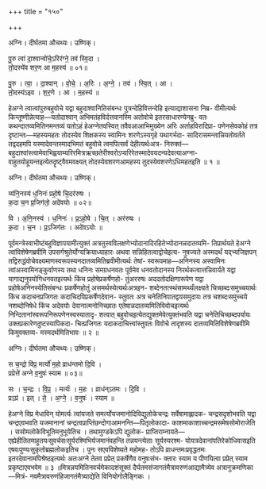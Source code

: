 +++
title = "१५०"

+++


अग्निः। दीर्घतमा औचथ्यः। उष्णिक्।

पु॒रु त्वा॑ दा॒श्वान्वो॑चे॒ऽरिर॑ग्ने॒ तव॑ स्वि॒दा ।  
तो॒दस्ये॑व शर॒ण आ म॒हस्य॑ ॥ ०१॥

पु॒रु । त्वा॒ । दा॒श्वान् । वो॒चे॒ । अ॒रिः । अ॒ग्ने॒ । तव॑ । स्वि॒त् । आ ।  
तो॒दस्य॑ऽइव । श॒र॒णे । आ । म॒हस्य॑ ॥

हेअग्ने त्वात्वांपुरुबहुवोचे यद्वा बहुदाश्वानितिसंबन्धः पुत्रन्देहिवित्तन्देहि इत्याद्याशासना निब्र- वीमीत्यर्थः किन्तूष्णीन्नेत्याह—यतोदाश्वान् अभिमतंहविर्दत्तवानस्मि अतोवोचे इतरसाधारण्येनब्रु- वतः कथन्दातव्यमितिनमन्तव्यं यतोऽहं हेअग्नेतवस्वित् तवैवआआभिमुख्येन अरिः अर्ताहविरादिप्रा- पणेनसेवकोहं तत्र दृष्टान्तः—महस्यमहतः तोदस्येव शिक्षकस्य स्वामिनः शरणेऽस्यगृहे यथागर्भदा- सादिरासमन्तान्नियतोवर्तते तद्वदहमपि यस्मादेवन्तस्मादभिमतं बहुवोचे त्वमपित्सर्वं देहीत्यर्थःअत्र- निरुक्तं—बहुदाश्वांस्त्वामेवाभिह्वयाम्यरिरमित्रऋच्छतेरीश्वरोऽप्यरिरेतस्मादेवयदन्यदेवत्याअग्ना- वाहुतयोहूयन्तइत्येतदॄष्ट्वैवमवक्ष्यत् तोदस्येवशरणआमहस्य तुदस्येवशरणेऽधिमहतइति ॥ १ ॥

अग्निः। दीर्घतमा औचथ्यः। उष्णिक्।

व्य॑नि॒नस्य॑ ध॒निनः॑ प्रहो॒षे चि॒दर॑रुषः ।  
क॒दा च॒न प्र॒जिग॑तो॒ अदे॑वयोः ॥ ०२॥

वि । अ॒नि॒नस्य॑ । ध॒निनः॑ । प्र॒ऽहो॒षे । चि॒त् । अर॑रुषः ।  
क॒दा । च॒न । प्र॒ऽजिग॑तः । अदे॑वऽयोः ॥

पूर्वमन्त्रेस्वाभीष्टंबहुविज्ञापयामीत्युक्तं अत्रतुस्वविलक्षणेभ्योदानादिरहितेभ्योदानन्नदातव्यमि- तिप्रार्थयते हेअग्ने त्वांविशेषेणब्रवीमि उपसर्गश्रुतेर्योग्यक्रियाध्याहारः अथवा सन्निहितत्वाद्वोचेइत्य- नुषज्यते अस्मदर्थं यद्भ्यजिज्ञपन् तद्विरुद्धंवोचेवक्ष्यमाणस्वरूपस्यनदातव्यमितिब्रवीमीत्यर्थः तेषां- स्वरूपमाह—अनिनस्य अस्वामिनः त्वांअस्वामिनङ्कुर्वाणस्य तथा धनिनः समग्रधनवतः पूर्वमेव धनवतोदानस्य निरर्थकत्वात्तन्निवार्यते यद्वा यागाद्यनुपयोगिधनवतइत्यर्थः किंच प्रहोषेप्रकर्षेणहो- तुंअररुषः अददतोदक्षिणारूपेण यद्वा प्रहोषेअनिनस्येतिसंबन्धः प्रकर्षेणहोतुं असमर्थस्येत्यर्थःअत्रइन- शब्देनतत्स्थंसामर्थ्यंलक्ष्यते चिच्छब्दःसमुच्चयार्थः किंच कदाचनप्रजिगतः कदाचिदपिप्रकर्षेणदेवान- स्तुवतः अत्र चनेतिनिपातद्वयसमुदायः तत्र चशब्दःसमुच्चये नशब्दोनिषेधे किंच अदेवयोः देवानात्मनोनिच्छातः एतेषान्नदातव्यमितिविवोचइत्यर्थः निन्दितानांस्वरूपनिरूपणेनस्वस्यातादृ- शत्वात् बहुवोचइत्येतद्युक्तमेवेत्युक्तंभवति यद्वा चनेतिचिच्छब्दपर्यायः उक्तप्रकारेणदुष्टस्यापिकदा- चित्प्रजिगतः यदाकदाचित्त्वांस्तुवतः विवोचे तादृशस्य दातव्यमितिविशेषेणब्रवीमि किमुवक्तव्य- मस्मदर्थमितिभावः ॥ २ ॥

अग्निः। दीर्घतमा औचथ्यः। उष्णिक्।

स च॒न्द्रो वि॑प्र॒ मर्त्यो॑ म॒हो व्राध॑न्तमो दि॒वि ।  
प्रप्रेत्ते॑ अग्ने व॒नुषः॑ स्याम ॥ ०३॥

सः । च॒न्द्रः । वि॒प्र॒ । मर्त्यः॑ । म॒हः । व्राध॑न्ऽतमः । दि॒वि ।  
प्रऽप्र॑ । इत् । ते॒ । अ॒ग्ने॒ । व॒नुषः॑ । स्याम ॥

हेअग्ने विप्र मेधाविन् योमर्त्यः त्वांयजते समर्त्योयजमानोदिविद्युलोकेचन्द्रः सर्वेषामाह्लादक- चन्द्रसदृशोभवति यद्वा चन्द्रएवभवति यजमानानां चन्द्रत्वप्राप्तिंछन्दोगाआमनन्ति—पितृलोकादा- काशमाकाशाच्चन्द्रमसमेषसोमोराजेति । ससोमलोकेविभूतिमनुभूयेतिच । तथामुण्डकेऽपि द्युलोक- प्राप्तिराम्नायते—एह्येहीतितमाहुतयःसुवर्चसःसूर्यरश्मिभिर्यजमानंवहन्ति तन्नयन्त्येताः सूर्यस्यरश्म- योयत्रदेवानांपतिरेकोधिवासइति एषवःपुण्यःसुकृतोब्रह्मलोकइतिच । पुनः सएवविशेष्यते महोमह- तोऽपि व्राधन्तमःप्रवृद्धतमः इतरदेवानामपिश्रेष्ठइत्यर्थः अतःअग्ने तेतव प्रप्रेत् प्रकर्षेणैव वनुषःसंभ- क्तारः स्याम य पीणयित्वा प्रप्रेत् स्याम प्रकृष्टाएवभवेम ॥ ३ ॥मित्रन्नयमितिनवर्चमेकादशंसूक्तं दैर्घतमसंजागतंमैत्रावरुणंआद्यामैत्र्येव अत्रानुक्रमणिका—मित्रं- नवमैत्रावरुणंहिजागतंमैत्र्याद्येति विनियोगोलैङ्गिकः ।